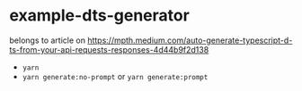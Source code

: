 # example-dts-generator

belongs to article on https://mpth.medium.com/auto-generate-typescript-d-ts-from-your-api-requests-responses-4d44b9f2d138

- `yarn`
- `yarn generate:no-prompt` or `yarn generate:prompt`
